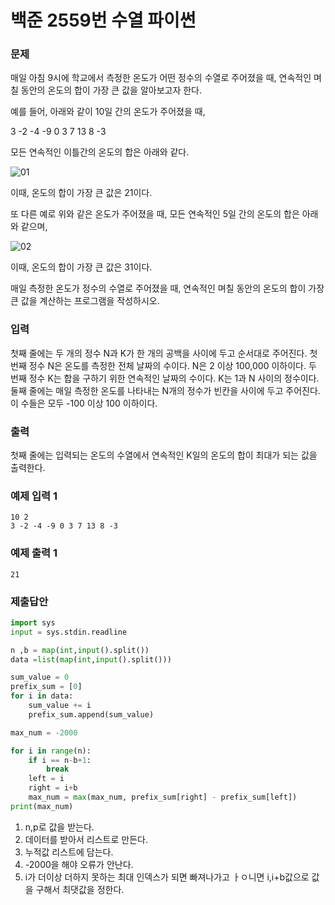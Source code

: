 # 백준 2559번 수열 파이썬

### 문제

매일 아침 9시에 학교에서 측정한 온도가 어떤 정수의 수열로 주어졌을 때, 연속적인 며칠 동안의 온도의 합이 가장 큰 값을 알아보고자 한다.

예를 들어, 아래와 같이 10일 간의 온도가 주어졌을 때, 

3 -2 -4 -9 0 3 7 13 8 -3

모든 연속적인 이틀간의 온도의 합은 아래와 같다.

![01](https://www.acmicpc.net/upload/images/grfdfd.png)

이때, 온도의 합이 가장 큰 값은 21이다. 

또 다른 예로 위와 같은 온도가 주어졌을 때, 모든 연속적인 5일 간의 온도의 합은 아래와 같으며, 

![02](https://www.acmicpc.net/upload/images/fhgfdghdgf.png)

이때, 온도의 합이 가장 큰 값은 31이다.

매일 측정한 온도가 정수의 수열로 주어졌을 때, 연속적인 며칠 동안의 온도의 합이 가장 큰 값을 계산하는 프로그램을 작성하시오. 

### 입력

첫째 줄에는 두 개의 정수 N과 K가 한 개의 공백을 사이에 두고 순서대로 주어진다. 첫 번째 정수 N은 온도를 측정한 전체 날짜의 수이다. N은 2 이상 100,000 이하이다. 두 번째 정수 K는 합을 구하기 위한 연속적인 날짜의 수이다. K는 1과 N 사이의 정수이다. 둘째 줄에는 매일 측정한 온도를 나타내는 N개의 정수가 빈칸을 사이에 두고 주어진다. 이 수들은 모두 -100 이상 100 이하이다. 

### 출력

첫째 줄에는 입력되는 온도의 수열에서 연속적인 K일의 온도의 합이 최대가 되는 값을 출력한다.

### 예제 입력 1

```
10 2
3 -2 -4 -9 0 3 7 13 8 -3
```

### 예제 출력 1

```
21
```

### 제출답안

```python
import sys
input = sys.stdin.readline

n ,b = map(int,input().split())
data =list(map(int,input().split()))

sum_value = 0
prefix_sum = [0]
for i in data:
    sum_value += i
    prefix_sum.append(sum_value)

max_num = -2000

for i in range(n):
	if i == n-b+1:
		break
	left = i
	right = i+b
	max_num = max(max_num, prefix_sum[right] - prefix_sum[left])
print(max_num)
```

1. n,p로 값을 받는다.
2. 데이터를 받아서 리스트로 만든다.
3. 누적값 리스트에 담는다.
4. -2000을 해야 오류가 안난다.
5. i가 더이상 더하지 못하는 최대 인덱스가 되면 빠져나가고 ㅏㅇ니면 i,i+b값으로 값을 구해서 최댓값을 정한다.